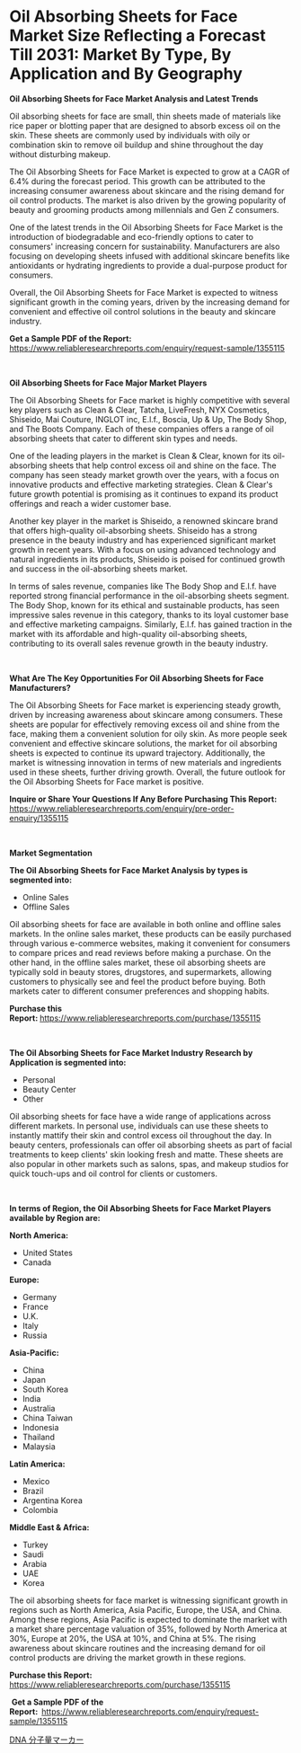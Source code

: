 <p><h1>Oil Absorbing Sheets for Face Market Size Reflecting a Forecast Till 2031: Market By Type, By Application and By Geography</h1></p><p><strong>Oil Absorbing Sheets for Face Market Analysis and Latest Trends</strong></p>
<p><p>Oil absorbing sheets for face are small, thin sheets made of materials like rice paper or blotting paper that are designed to absorb excess oil on the skin. These sheets are commonly used by individuals with oily or combination skin to remove oil buildup and shine throughout the day without disturbing makeup.</p><p>The Oil Absorbing Sheets for Face Market is expected to grow at a CAGR of 6.4% during the forecast period. This growth can be attributed to the increasing consumer awareness about skincare and the rising demand for oil control products. The market is also driven by the growing popularity of beauty and grooming products among millennials and Gen Z consumers.</p><p>One of the latest trends in the Oil Absorbing Sheets for Face Market is the introduction of biodegradable and eco-friendly options to cater to consumers' increasing concern for sustainability. Manufacturers are also focusing on developing sheets infused with additional skincare benefits like antioxidants or hydrating ingredients to provide a dual-purpose product for consumers.</p><p>Overall, the Oil Absorbing Sheets for Face Market is expected to witness significant growth in the coming years, driven by the increasing demand for convenient and effective oil control solutions in the beauty and skincare industry.</p></p>
<p><strong>Get a Sample PDF of the Report:&nbsp;</strong> <a href="https://www.reliableresearchreports.com/enquiry/request-sample/1355115">https://www.reliableresearchreports.com/enquiry/request-sample/1355115</a></p>
<p>&nbsp;</p>
<p><strong>Oil Absorbing Sheets for Face Major Market Players</strong></p>
<p><p>The Oil Absorbing Sheets for Face market is highly competitive with several key players such as Clean & Clear, Tatcha, LiveFresh, NYX Cosmetics, Shiseido, Mai Couture, INGLOT inc, E.l.f., Boscia, Up & Up, The Body Shop, and The Boots Company. Each of these companies offers a range of oil absorbing sheets that cater to different skin types and needs.</p><p>One of the leading players in the market is Clean & Clear, known for its oil-absorbing sheets that help control excess oil and shine on the face. The company has seen steady market growth over the years, with a focus on innovative products and effective marketing strategies. Clean & Clear's future growth potential is promising as it continues to expand its product offerings and reach a wider customer base.</p><p>Another key player in the market is Shiseido, a renowned skincare brand that offers high-quality oil-absorbing sheets. Shiseido has a strong presence in the beauty industry and has experienced significant market growth in recent years. With a focus on using advanced technology and natural ingredients in its products, Shiseido is poised for continued growth and success in the oil-absorbing sheets market.</p><p>In terms of sales revenue, companies like The Body Shop and E.l.f. have reported strong financial performance in the oil-absorbing sheets segment. The Body Shop, known for its ethical and sustainable products, has seen impressive sales revenue in this category, thanks to its loyal customer base and effective marketing campaigns. Similarly, E.l.f. has gained traction in the market with its affordable and high-quality oil-absorbing sheets, contributing to its overall sales revenue growth in the beauty industry.</p></p>
<p>&nbsp;</p>
<p><strong>What Are The Key Opportunities For Oil Absorbing Sheets for Face Manufacturers?</strong></p>
<p><p>The Oil Absorbing Sheets for Face market is experiencing steady growth, driven by increasing awareness about skincare among consumers. These sheets are popular for effectively removing excess oil and shine from the face, making them a convenient solution for oily skin. As more people seek convenient and effective skincare solutions, the market for oil absorbing sheets is expected to continue its upward trajectory. Additionally, the market is witnessing innovation in terms of new materials and ingredients used in these sheets, further driving growth. Overall, the future outlook for the Oil Absorbing Sheets for Face market is positive.</p></p>
<p><strong>Inquire or Share Your Questions If Any Before Purchasing This Report:</strong> <a href="https://www.reliableresearchreports.com/enquiry/pre-order-enquiry/1355115">https://www.reliableresearchreports.com/enquiry/pre-order-enquiry/1355115</a></p>
<p>&nbsp;</p>
<p><strong>Market Segmentation</strong></p>
<p><strong>The Oil Absorbing Sheets for Face Market Analysis by types is segmented into:</strong></p>
<p><ul><li>Online Sales</li><li>Offline Sales</li></ul></p>
<p><p>Oil absorbing sheets for face are available in both online and offline sales markets. In the online sales market, these products can be easily purchased through various e-commerce websites, making it convenient for consumers to compare prices and read reviews before making a purchase. On the other hand, in the offline sales market, these oil absorbing sheets are typically sold in beauty stores, drugstores, and supermarkets, allowing customers to physically see and feel the product before buying. Both markets cater to different consumer preferences and shopping habits.</p></p>
<p><strong>Purchase this Report:&nbsp;</strong><a href="https://www.reliableresearchreports.com/purchase/1355115">https://www.reliableresearchreports.com/purchase/1355115</a></p>
<p>&nbsp;</p>
<p><strong>The Oil Absorbing Sheets for Face Market Industry Research by Application is segmented into:</strong></p>
<p><ul><li>Personal</li><li>Beauty Center</li><li>Other</li></ul></p>
<p><p>Oil absorbing sheets for face have a wide range of applications across different markets. In personal use, individuals can use these sheets to instantly mattify their skin and control excess oil throughout the day. In beauty centers, professionals can offer oil absorbing sheets as part of facial treatments to keep clients' skin looking fresh and matte. These sheets are also popular in other markets such as salons, spas, and makeup studios for quick touch-ups and oil control for clients or customers.</p></p>
<p>&nbsp;</p>
<p><strong>In terms of Region, the Oil Absorbing Sheets for Face Market Players available by Region are:</strong></p>
<p>
    <p> <strong> North America: </strong>
        <ul>
            <li>United States</li>
            <li>Canada</li>
        </ul>
        </p> 
    <p> <strong> Europe: </strong>
        <ul>
            <li>Germany</li>
            <li>France</li>
            <li>U.K.</li>
            <li>Italy</li>
            <li>Russia</li>
        </ul>
        </p> 
    <p> <strong> Asia-Pacific: </strong>
        <ul>
            <li>China</li>
            <li>Japan</li>
            <li>South Korea</li>
            <li>India</li>
            <li>Australia</li>
            <li>China Taiwan</li>
            <li>Indonesia</li>
            <li>Thailand</li>
            <li>Malaysia</li>
        </ul>
        </p> 
    <p> <strong> Latin America: </strong>
        <ul>
            <li>Mexico</li>
            <li>Brazil</li>
            <li>Argentina Korea</li>
            <li>Colombia</li>
        </ul>
        </p> 
    <p> <strong> Middle East & Africa: </strong>
        <ul>
            <li>Turkey</li>
            <li>Saudi</li>
            <li>Arabia</li>
            <li>UAE</li>
            <li>Korea</li>
        </ul>
    </p>
    </p>
<p><p>The oil absorbing sheets for face market is witnessing significant growth in regions such as North America, Asia Pacific, Europe, the USA, and China. Among these regions, Asia Pacific is expected to dominate the market with a market share percentage valuation of 35%, followed by North America at 30%, Europe at 20%, the USA at 10%, and China at 5%. The rising awareness about skincare routines and the increasing demand for oil control products are driving the market growth in these regions.</p></p>
<p><strong>Purchase this Report: </strong><a href="https://www.reliableresearchreports.com/purchase/1355115">https://www.reliableresearchreports.com/purchase/1355115</a></p>
<p>&nbsp;<strong>Get a Sample PDF of the Report:&nbsp;&nbsp;</strong><a href="https://www.reliableresearchreports.com/enquiry/request-sample/1355115">https://www.reliableresearchreports.com/enquiry/request-sample/1355115</a></p>
<p><strong></strong></p>
<p><p><a href="https://github.com/Sophiaard2003/Market-Research-Report-List-1/blob/main/21173526277.md">DNA 分子量マーカー</a></p></p>
